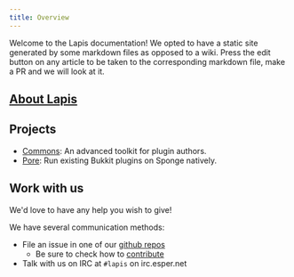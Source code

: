 ```yaml
---
title: Overview
---
```


Welcome to the Lapis documentation!
We opted to have a static site generated by some markdown files as opposed to a wiki. 
Press the edit button on any article to be taken to the corresponding markdown file,
make a PR and we will look at it.

## [About Lapis](/lapis)
## Projects
- [Commons](/commons): An advanced toolkit for plugin authors.
- [Pore](/pore): Run existing Bukkit plugins on Sponge natively.

## Work with us

We'd love to have any help you wish to give!

We have several communication methods:

- File an issue in one of our [github repos](https://github.com/LapisBlue)
    - Be sure to check how to [contribute](/lapis/contributing)
- Talk with us on IRC at `#lapis` on irc.esper.net
